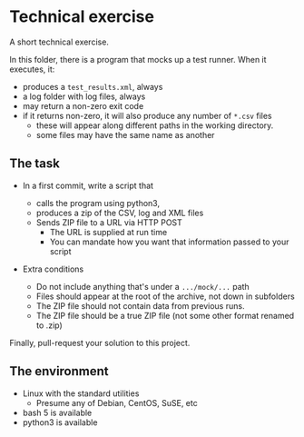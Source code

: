 # Technical exercise

A short technical exercise.

In this folder, there is a program that mocks up a test runner. When it executes, it:

* produces a `test_results.xml`, always
* a log folder with log files, always
* may return a non-zero exit code
* if it returns non-zero, it will also produce any number of `*.csv` files
    * these will appear along different paths in the working directory.
    * some files may have the same name as another

## The task

* In a first commit, write a script that
    * calls the program using python3,
    * produces a zip of the CSV, log and XML files
    * Sends ZIP file to a URL via HTTP POST
        * The URL is supplied at run time
        * You can mandate how you want that information passed to your script

* Extra conditions
    * Do not include anything that's under a `.../mock/...` path
    * Files should appear at the root of the archive, not down in subfolders
    * The ZIP file should not contain data from previous runs.
    * The ZIP file should be a true ZIP file (not some other format renamed to .zip)

Finally, pull-request your solution to this project.

## The environment

* Linux with the standard utilities
    * Presume any of Debian, CentOS, SuSE, etc
* bash 5 is available
* python3 is available
